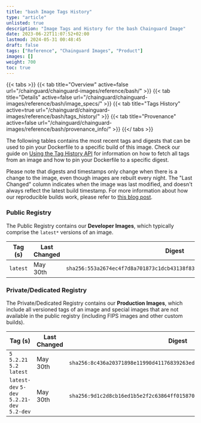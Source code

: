 ```yaml
---
title: "bash Image Tags History"
type: "article"
unlisted: true
description: "Image Tags and History for the bash Chainguard Image"
date: 2023-06-22T11:07:52+02:00
lastmod: 2024-05-31 00:48:45
draft: false
tags: ["Reference", "Chainguard Images", "Product"]
images: []
weight: 700
toc: true
---
```


{{< tabs >}}
{{< tab title="Overview" active=false url="/chainguard/chainguard-images/reference/bash/" >}}
{{< tab title="Details" active=false url="/chainguard/chainguard-images/reference/bash/image_specs/" >}}
{{< tab title="Tags History" active=true url="/chainguard/chainguard-images/reference/bash/tags_history/" >}}
{{< tab title="Provenance" active=false url="/chainguard/chainguard-images/reference/bash/provenance_info/" >}}
{{</ tabs >}}

The following tables contains the most recent tags and digests that can be used to pin your Dockerfile to a specific build of this image. Check our guide on [Using the Tag History API](/chainguard/chainguard-images/using-the-tag-history-api/) for information on how to fetch all tags from an image and how to pin your Dockerfile to a specific digest.

Please note that digests and timestamps only change when there is a change to the image, even though images are rebuilt every night. The "Last Changed" column indicates when the image was last modified, and doesn't always reflect the latest build timestamp. For more information about how our reproducible builds work, please refer to [this blog post](https://www.chainguard.dev/unchained/reproducing-chainguards-reproducible-image-builds).

### Public Registry
The Public Registry contains our **Developer Images**, which typically comprise the `latest*` versions of an image.

| Tag (s)   | Last Changed | Digest                                                                    |
|-----------|--------------|---------------------------------------------------------------------------|
|  `latest` | May 30th     | `sha256:553a2674ec4f7d8a701873c1dcb43138f83e787ac1d17043cba0085ae3bd7038` |


### Private/Dedicated Registry
The Private/Dedicated Registry contains our **Production Images**, which include all versioned tags of an image and special images that are not available in the public registry (including FIPS images and other custom builds).

| Tag (s)                                      | Last Changed | Digest                                                                    |
|----------------------------------------------|--------------|---------------------------------------------------------------------------|
|  `5` `5.2.21` `5.2` `latest`                 | May 30th     | `sha256:8c436a20371898e11990d41176839263edd1d7a912873b21ed582c5cba34fe8d` |
|  `latest-dev` `5-dev` `5.2.21-dev` `5.2-dev` | May 30th     | `sha256:9d1c2d8cb16ed1b5e2f2c63864ff0158702a3a14f46499a6d5394ce0a9e1beda` |


